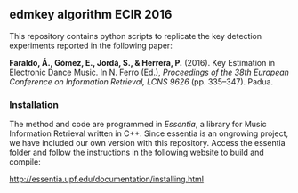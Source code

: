 ## edmkey algorithm ECIR 2016

This repository contains python scripts to replicate the key detection experiments reported in the following paper:

**Faraldo, Á., Gómez, E., Jordà, S., & Herrera, P.** (2016). Key Estimation in Electronic Dance Music.
In N. Ferro (Ed.), *Proceedings of the 38th European Conference on Information Retrieval, LCNS 9626* (pp. 335–347). Padua.

### Installation

The method and code are programmed in *Essentia*, a library for Music Information Retrieval written in C++.
Since essentia is an ongrowing project, we have included our own version with this repository. 
Access the essentia folder and follow the instructions in the following website to build and compile:

http://essentia.upf.edu/documentation/installing.html
